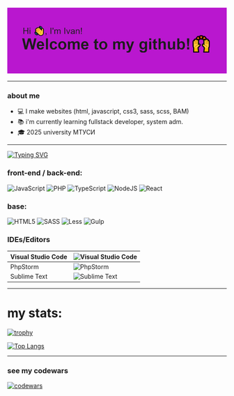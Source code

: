 ![Alt text](image-1.png)
<hr>

### about me
- :computer: I make websites (html, javascript, css3, sass, scss, BAM)
- :books: i'm currently learning fullstack developer, system adm.
- :mortar_board: 2025 university МТУСИ

<hr>
<div>

[![Typing SVG](https://readme-typing-svg.demolab.com?font=Rubik+Maps&weight=500&size=35&duration=7000&pause=5000&color=A61FF7&background=EF6DFF00&repeat=false&random=false&width=840&lines=my+stack%3A)](https://git.io/typing-svg)

 <h3>front-end / back-end:</h3>

![JavaScript](https://img.shields.io/badge/javascript-%23323330.svg?style=for-the-badge&logo=javascript&logoColor=%23F7DF1E)
![PHP](https://img.shields.io/badge/php-%23777BB4.svg?style=for-the-badge&logo=php&logoColor=white)
![TypeScript](https://img.shields.io/badge/typescript-%23007ACC.svg?style=for-the-badge&logo=typescript&logoColor=white)
![NodeJS](https://img.shields.io/badge/node.js-6DA55F?style=for-the-badge&logo=node.js&logoColor=white)
![React](https://img.shields.io/badge/react-%2320232a.svg?style=for-the-badge&logo=react&logoColor=%2361DAFB)

<h3>base:</h3>

![HTML5](https://img.shields.io/badge/html5-%23E34F26.svg?style=for-the-badge&logo=html5&logoColor=white)
![SASS](https://img.shields.io/badge/SASS-hotpink.svg?style=for-the-badge&logo=SASS&logoColor=white)
![Less](https://img.shields.io/badge/less-2B4C80?style=for-the-badge&logo=less&logoColor=white)
![Gulp](https://img.shields.io/badge/GULP-%23CF4647.svg?style=for-the-badge&logo=gulp&logoColor=white)

</div>

<h3>IDEs/Editors</h3>

|Visual Studio Code|![Visual Studio Code](https://img.shields.io/badge/Visual%20Studio%20Code-0078d7.svg?style=for-the-badge&logo=visual-studio-code&logoColor=white)|
|--|--|
|PhpStorm|![PhpStorm](https://img.shields.io/badge/phpstorm-143?style=for-the-badge&logo=phpstorm&logoColor=black&color=black&labelColor=darkorchid)|
|Sublime Text|![Sublime Text](https://img.shields.io/badge/sublime_text-%23575757.svg?style=for-the-badge&logo=sublime-text&logoColor=important)|


<hr>
<div>
    <h1>my stats:</h1>
</div>

[![trophy](https://github-profile-trophy.vercel.app/?username=absolutionive&theme=onedark)](https://github.com/ryo-ma/github-profile-trophy)

[![Top Langs](https://github-readme-stats.vercel.app/api/top-langs/?username=absolutionive&layout=donut-vertical)](https://github.com/anuraghazra/github-readme-stats)


<hr>

<h3>see my codewars</h3>

[![codewars](https://www.codewars.com/users/absolution_iv/badges/small)](https://www.codewars.com/users/username)
